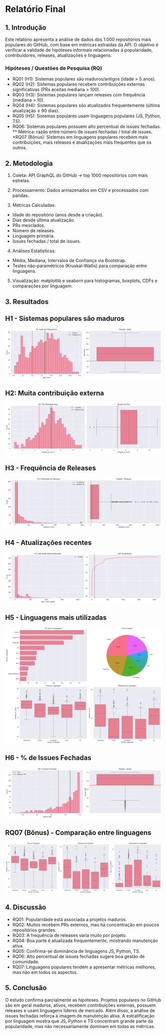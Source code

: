 # Relatório Final

## 1. Introdução

Este relatório apresenta a análise de dados dos 1.000 repositórios mais populares do GitHub, com base em métricas extraídas da API.
O objetivo é verificar a validade de hipóteses informais relacionadas à popularidade, contribuidores, releases, atualizações e linguagens.

### Hipóteses / Questões de Pesquisa (RQ)
* RQ01 (H1): Sistemas populares são maduros/antigos (idade > 5 anos).
* RQ02 (H2): Sistemas populares recebem contribuições externas significativas (PRs aceitas mediana > 100).
* RQ03 (H3): Sistemas populares lançam releases com frequência (mediana > 10).
* RQ04 (H4): Sistemas populares são atualizados frequentemente (última atualização ≤ 90 dias).
* RQ05 (H5): Sistemas populares usam linguagens populares (JS, Python, TS).
* RQ06: Sistemas populares possuem alto percentual de issues fechadas.
** Métrica: razão entre número de issues fechadas / total de issues.
*RQ07 (Bônus): Sistemas em linguagens populares recebem mais contribuições, mais releases e atualizações mais frequentes que os outros.

## 2. Metodologia

1. Coleta: API GraphQL do GitHub → top 1000 repositórios com mais estrelas.

2. Processamento: Dados armazenados em CSV e processados com pandas.

3. Métricas Calculadas:

* Idade do repositório (anos desde a criação).
* Dias desde última atualização.
* PRs mesclados.
* Número de releases.
* Linguagem primária.
* Issues fechadas / total de issues.
4. Análises Estatísticas:
* Média, Mediana, Intervalos de Confiança via Bootstrap.
* Testes não-paramétricos (Kruskal-Wallis) para comparação entre linguagens.
5. Visualização: matplotlib e seaborn para histogramas, boxplots, CDFs e comparações por linguagem.

## 3. Resultados

## H1 - Sistemas populares são maduros
![Idade dos repositórios](Graficos/h1_idade_repositorios.png)

## H2: Muita contribuição externa
![PRs mescladas](Graficos/h2_prs_mescladas.png)

## H3 - Frequência de Releases
![Distribuição de releases](Graficos/h3_releases.png)

## H4 - Atualizações recentes
![Dias desde última atualização](Graficos/h4_atualizacoes.png)

## H5 - Linguagens mais utilizadas
![Linguagens mais utilizadas](Graficos/h5_linguagens.png)

## H6 - % de Issues Fechadas
![Issues fechadas](Graficos/h6_issues.png)

## RQ07 (Bônus) - Comparação entre linguagens
![PRs, Releases e Atualizações por linguagem](Graficos/rq07_por_linguagem.png)

## 4. Discussão

* RQ01: Popularidade está associada a projetos maduros.
* RQ02: Muitos recebem PRs externos, mas há concentração em poucos repositórios grandes.
* RQ03: A frequência de releases varia muito por projeto.
* RQ04: Boa parte é atualizada frequentemente, mostrando manutenção ativa.
* RQ05: Confirma-se dominância de linguagens JS, Python, TS.
* RQ06: Alto percentual de issues fechadas sugere boa gestão de comunidade.
* RQ07: Linguagens populares tendem a apresentar métricas melhores, mas não em todos os aspectos.

## 5. Conclusão
O estudo confirma parcialmente as hipóteses.
Projetos populares no GitHub são em geral maduros, ativos, recebem contribuições externas, possuem releases e usam linguagens líderes de mercado.
Além disso, a análise de issues fechadas reforça a imagem de manutenção ativa.
A estratificação por linguagem mostra que JS, Python e TS concentram grande parte da popularidade, mas não necessariamente dominam em todas as métricas.